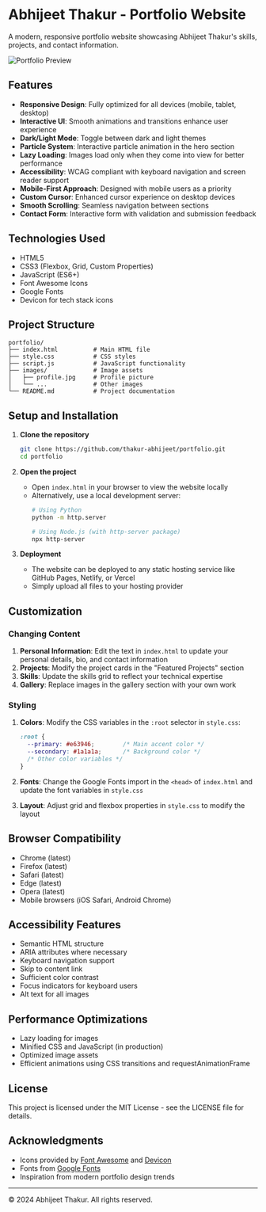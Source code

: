 # Abhijeet Thakur - Portfolio Website

A modern, responsive portfolio website showcasing Abhijeet Thakur's skills, projects, and contact information.

![Portfolio Preview](images/portfolio-preview.jpg)

## Features

- **Responsive Design**: Fully optimized for all devices (mobile, tablet, desktop)
- **Interactive UI**: Smooth animations and transitions enhance user experience
- **Dark/Light Mode**: Toggle between dark and light themes
- **Particle System**: Interactive particle animation in the hero section
- **Lazy Loading**: Images load only when they come into view for better performance
- **Accessibility**: WCAG compliant with keyboard navigation and screen reader support
- **Mobile-First Approach**: Designed with mobile users as a priority
- **Custom Cursor**: Enhanced cursor experience on desktop devices
- **Smooth Scrolling**: Seamless navigation between sections
- **Contact Form**: Interactive form with validation and submission feedback

## Technologies Used

- HTML5
- CSS3 (Flexbox, Grid, Custom Properties)
- JavaScript (ES6+)
- Font Awesome Icons
- Google Fonts
- Devicon for tech stack icons

## Project Structure

```
portfolio/
├── index.html          # Main HTML file
├── style.css           # CSS styles
├── script.js           # JavaScript functionality
├── images/             # Image assets
│   ├── profile.jpg     # Profile picture
│   └── ...             # Other images
└── README.md           # Project documentation
```

## Setup and Installation

1. **Clone the repository**
   ```bash
   git clone https://github.com/thakur-abhijeet/portfolio.git
   cd portfolio
   ```

2. **Open the project**
   - Open `index.html` in your browser to view the website locally
   - Alternatively, use a local development server:
     ```bash
     # Using Python
     python -m http.server
     
     # Using Node.js (with http-server package)
     npx http-server
     ```

3. **Deployment**
   - The website can be deployed to any static hosting service like GitHub Pages, Netlify, or Vercel
   - Simply upload all files to your hosting provider

## Customization

### Changing Content

1. **Personal Information**: Edit the text in `index.html` to update your personal details, bio, and contact information
2. **Projects**: Modify the project cards in the "Featured Projects" section
3. **Skills**: Update the skills grid to reflect your technical expertise
4. **Gallery**: Replace images in the gallery section with your own work

### Styling

1. **Colors**: Modify the CSS variables in the `:root` selector in `style.css`:
   ```css
   :root {
     --primary: #e63946;        /* Main accent color */
     --secondary: #1a1a1a;      /* Background color */
     /* Other color variables */
   }
   ```

2. **Fonts**: Change the Google Fonts import in the `<head>` of `index.html` and update the font variables in `style.css`

3. **Layout**: Adjust grid and flexbox properties in `style.css` to modify the layout

## Browser Compatibility

- Chrome (latest)
- Firefox (latest)
- Safari (latest)
- Edge (latest)
- Opera (latest)
- Mobile browsers (iOS Safari, Android Chrome)

## Accessibility Features

- Semantic HTML structure
- ARIA attributes where necessary
- Keyboard navigation support
- Skip to content link
- Sufficient color contrast
- Focus indicators for keyboard users
- Alt text for all images

## Performance Optimizations

- Lazy loading for images
- Minified CSS and JavaScript (in production)
- Optimized image assets
- Efficient animations using CSS transitions and requestAnimationFrame

## License

This project is licensed under the MIT License - see the LICENSE file for details.

## Acknowledgments

- Icons provided by [Font Awesome](https://fontawesome.com/) and [Devicon](https://devicon.dev/)
- Fonts from [Google Fonts](https://fonts.google.com/)
- Inspiration from modern portfolio design trends

---

© 2024 Abhijeet Thakur. All rights reserved.
